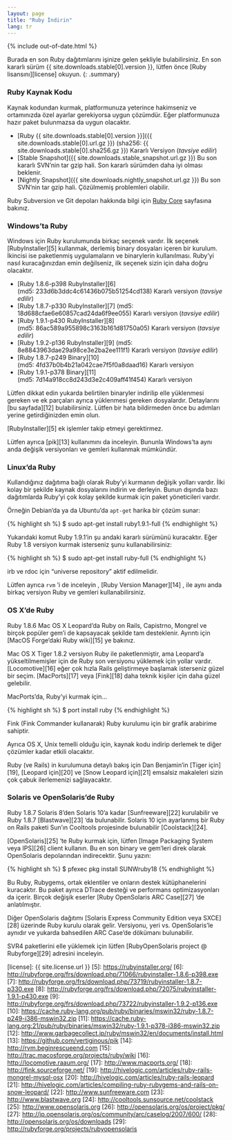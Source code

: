 ```yaml
---
layout: page
title: "Ruby İndirin"
lang: tr
---
```


{% include out-of-date.html %}

Burada en son Ruby dağıtımlarını işinize gelen şekliyle bulabilirsiniz.
En son kararlı sürüm {{ site.downloads.stable[0].version }},
lütfen önce [Ruby lisansını][license] okuyun.
{: .summary}

### Ruby Kaynak Kodu

Kaynak kodundan kurmak, platformunuza yeterince hakimseniz ve
ortamınızda özel ayarlar gerekiyorsa uygun çözümdür. Eğer platformunuza
hazır paket bulunmazsa da uygun olacaktır.

* [Ruby {{ site.downloads.stable[0].version }}]({{ site.downloads.stable[0].url.gz }})
  (sha256:&nbsp;{{ site.downloads.stable[0].sha256.gz }})
  Kararlı Versiyon (*tavsiye edilir*)
* [Stable Snapshot]({{ site.downloads.stable_snapshot.url.gz }})
  Bu son kararlı SVN’nin tar gzip hali. Son kararlı
  sürümden daha iyi olması beklenir.
* [Nightly Snapshot]({{ site.downloads.nightly_snapshot.url.gz }})
  Bu son SVN’nin tar gzip hali. Çözülmemiş problemleri olabilir.

Ruby Subversion ve Git depoları hakkında bilgi için [Ruby
Core](/en/community/ruby-core/) sayfasına bakınız.

### Windows’ta Ruby

Windows için Ruby kurulumunda birkaç seçenek vardır. İlk seçenek
[RubyInstaller][5] kullanmak, derlemiş binary dosyaları içeren bir
kurulum. İkincisi ise paketlenmiş uygulamaların ve binarylerin
kullanılması. Ruby’yi nasıl kuracağınızdan emin değilseniz, ilk seçenek
sizin için daha doğru olacaktır.

* [Ruby 1.8.6-p398 RubyInstaller][6]
  (md5:&nbsp;233d6b3ddc4c61436b075b51254cd138) Kararlı versiyon (*tavsiye
  edilir*)
* [Ruby 1.8.7-p330 RubyInstaller][7] (md5:&nbsp;
  18d688cfae6e60857cad24da6f9ee055) Kararlı versiyon (*tavsiye edilir*)
* [Ruby 1.9.1-p430 RubyInstaller][8]
  (md5:&nbsp;86ac589a955898c3163b161d81750a05) Kararlı versiyon (*tavsiye
  edilir*)
* [Ruby 1.9.2-p136 RubyInstaller][9] (md5:&nbsp;
  8e8843963dae29a98ce3e2ba2ee111f1) Kararlı versiyon (*tavsiye edilir*)
* [Ruby 1.8.7-p249 Binary][10] (md5:&nbsp;4fd37b0b4b21a042cae7f5f0a8daad16)
  Kararlı versiyon
* [Ruby 1.9.1-p378 Binary][11] (md5:&nbsp;7d14a918cc8d243d3e2c409aff41f454)
  Kararlı versiyon

Lütfen dikkat edin yukarda belirtilen binaryler indirilip elle
yüklenmesi gereken ve ek parçaları ayrıca yüklenmesi gereken
dosyalardır. Detaylarını [bu sayfada][12] bulabilirsiniz. Lütfen bir
hata bildirmeden önce bu adımları yerine getirdiğinizden emin olun.

[RubyInstaller][5] ek işlemler takip etmeyi gerektirmez.

Lütfen ayrıca [pik][13] kullanımını da inceleyin. Bununla Windows’ta
aynı anda değişik versiyonları ve gemleri kullanmak mümkündür.

### Linux’da Ruby

Kullandığınız dağıtıma bağlı olarak Ruby’yi kurmanın değişik yolları
vardır. İlki kolay bir şekilde kaynak dosyalarını indirin ve derleyin.
Bunun dışında bazı dağıtımlarda Ruby’yi çok kolay şekilde kurmak için
paket yöneticileri vardır.

Örneğin Debian’da ya da Ubuntu’da `apt-get` harika bir çözüm sunar:

{% highlight sh %}
$ sudo apt-get install ruby1.9.1-full
{% endhighlight %}

Yukarıdaki komut Ruby 1.9.1’in şu andaki kararlı sürümünü kuracaktır.
Eğer Ruby 1.8 versiyon kurmak isterseniz şunu kullanabilirsiniz:

{% highlight sh %}
$ sudo apt-get install ruby-full
{% endhighlight %}

irb ve rdoc için “universe repository” aktif edilmelidir.

Lütfen ayrıca `rvm` ‘i de inceleyin , [Ruby Version Manager][14] , ile
aynı anda birkaç versiyon Ruby ve gemleri kullanabilirsiniz.

### OS X’de Ruby

Ruby 1.8.6 Mac OS X Leopard’da Ruby on Rails, Capistrno, Mongrel ve
birçok popüler gem’i de kapsayacak şekilde tam desteklenir. Ayrıntı için
[MacOS Forge’daki Ruby wiki][15] ye bakınız.

Mac OS X Tiger 1.8.2 versiyon Ruby ile paketlenmiştir, ama Leopard’a
yükseltilmemişler için de Ruby son versiyonu yüklemek için yollar
vardır. [Locomotive][16] eğer çok hızla Rails geliştirmeye başlamak
isterseniz güzel bir seçim. [MacPorts][17] veya [Fink][18] daha teknik
kişiler için daha güzel gelebilir.

MacPorts’da, Ruby’yi kurmak için…

{% highlight sh %}
$ port install ruby
{% endhighlight %}

Fink (Fink Commander kullanarak) Ruby kurulumu için bir grafik arabirime
sahiptir.

Ayrıca OS X, Unix temelli olduğu için, kaynak kodu indirip derlemek te
diğer çözümler kadar etkili olacaktır.

Ruby (ve Rails) in kurulumuna detaylı bakış için Dan Benjamin’in [Tiger
için][19], [Leopard için][20] ve [Snow Leopard için][21] emsalsiz
makaleleri sizin çok çabuk ilerlemenizi sağlayacaktır.

### Solaris ve OpenSolaris’de Ruby

Ruby 1.8.7 Solaris 8’den Solaris 10’a kadar [Sunfreeware][22]
kurulabilir ve Ruby 1.8.7 [Blastwave][23] ‘da bulunabilir. Solaris 10
için ayarlanmış bir Ruby on Rails paketi Sun’ın Cooltools projesinde
bulunabilir [Coolstack][24].

[OpenSolaris][25] ‘te Ruby kurmak için, lütfen [Image Packaging System
veya IPS][26] client kullanın. Bu en son binary ve gem’leri direk olarak
OpenSolaris depolarından indirecektir. Şunu yazın:

{% highlight sh %}
$ pfexec pkg install SUNWruby18
{% endhighlight %}

Bu Ruby, Rubygems, ortak eklentiler ve onların destek kütüphanelerini
kuracaktır. Bu paket ayrıca DTrace desteği ve performans
optimizasyonları da içerir. Birçok değişik eserler [Ruby OpenSolaris ARC
Case][27] ‘de anlatılmıştır.

Diğer OpenSolaris dağıtımı [Solaris Express Community Edition veya
SXCE][28] üzerinde Ruby kurulu olarak gelir. Versiyonu, yeri vs.
OpenSolaris’le aynıdır ve yukarda bahsedilen ARC Case’de dökümanı
bulunabilir.

SVR4 paketlerini elle yüklemek için lütfen [RubyOpenSolaris project @
Rubyforge][29] adresini inceleyin.



[license]: {{ site.license.url }}
[5]: https://rubyinstaller.org/
[6]: http://rubyforge.org/frs/download.php/71066/rubyinstaller-1.8.6-p398.exe
[7]: http://rubyforge.org/frs/download.php/73719/rubyinstaller-1.8.7-p330.exe
[8]: http://rubyforge.org/frs/download.php/72075/rubyinstaller-1.9.1-p430.exe
[9]: http://rubyforge.org/frs/download.php/73722/rubyinstaller-1.9.2-p136.exe
[10]: https://cache.ruby-lang.org/pub/ruby/binaries/mswin32/ruby-1.8.7-p249-i386-mswin32.zip
[11]: https://cache.ruby-lang.org:21/pub/ruby/binaries/mswin32/ruby-1.9.1-p378-i386-mswin32.zip
[12]: http://www.garbagecollect.jp/ruby/mswin32/en/documents/install.html
[13]: https://github.com/vertiginous/pik
[14]: http://rvm.beginrescueend.com
[15]: http://trac.macosforge.org/projects/ruby/wiki
[16]: http://locomotive.raaum.org/
[17]: http://www.macports.org/
[18]: http://fink.sourceforge.net/
[19]: http://hivelogic.com/articles/ruby-rails-mongrel-mysql-osx
[20]: http://hivelogic.com/articles/ruby-rails-leopard
[21]: http://hivelogic.com/articles/compiling-ruby-rubygems-and-rails-on-snow-leopard/
[22]: http://www.sunfreeware.com
[23]: http://www.blastwave.org
[24]: http://cooltools.sunsource.net/coolstack
[25]: http://www.opensolaris.org
[26]: http://opensolaris.org/os/project/pkg/
[27]: http://jp.opensolaris.org/os/community/arc/caselog/2007/600/
[28]: http://opensolaris.org/os/downloads
[29]: http://rubyforge.org/projects/rubyopensolaris
